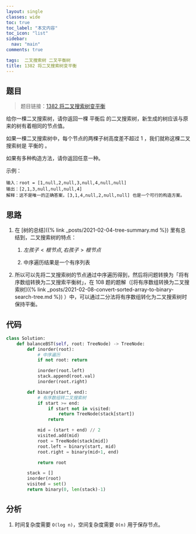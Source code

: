 ```yaml
---
layout: single
classes: wide
toc: true
toc_label: "本文内容"
toc_icon: "list"
sidebar:
  nav: "main"
comments: true

tags:  二叉搜索树 二叉平衡树
title: 1382 将二叉搜索树变平衡
---
```


## 题目

> 题目链接：[1382 将二叉搜索树变平衡](https://leetcode-cn.com/problems/balance-a-binary-search-tree/)

给你一棵二叉搜索树，请你返回一棵 平衡后 的二叉搜索树，新生成的树应该与原来的树有着相同的节点值。

如果一棵二叉搜索树中，每个节点的两棵子树高度差不超过 1 ，我们就称这棵二叉搜索树是 平衡的 。

如果有多种构造方法，请你返回任意一种。

示例：

    输入：root = [1,null,2,null,3,null,4,null,null]
    输出：[2,1,3,null,null,null,4]
    解释：这不是唯一的正确答案，[3,1,4,null,2,null,null] 也是一个可行的构造方案。

## 思路 

1. 在 [树的总结]({% link _posts/2021-02-04-tree-summary.md %}) 里有总结到，二叉搜索树的特点：
   
   1. $左孩子 < 根节点, 右孩子 > 根节点$
   
   2. 中序遍历结果是一个有序列表

2. 所以可以先将二叉搜索树的节点通过中序遍历得到，然后将问题转换为「将有序数组转换为二叉搜索平衡树」，在 108 题的题解（[将有序数组转换为二叉搜索树]({% link _posts/2021-02-08-convert-sorted-array-to-binary-search-tree.md %}) ）中，可以通过二分法将有序数组转化为二叉搜索树时保持平衡。

## 代码 

```python
class Solution:
    def balanceBST(self, root: TreeNode) -> TreeNode:
        def inorder(root):
            # 中序遍历
            if not root: return

            inorder(root.left)
            stack.append(root.val)
            inorder(root.right)

        def binary(start, end):
            # 有序数组转二叉搜索树
            if start >= end: 
                if start not in visited:
                    return TreeNode(stack[start])
                return 

            mid = (start + end) // 2
            visited.add(mid)
            root = TreeNode(stack[mid])
            root.left = binary(start, mid)
            root.right = binary(mid+1, end)

            return root

        stack = []
        inorder(root)
        visited = set()
        return binary(0, len(stack)-1)
```

## 分析 

1. 时间复杂度需要 `O(log n)`，空间复杂度需要 `O(n)` 用于保存节点。